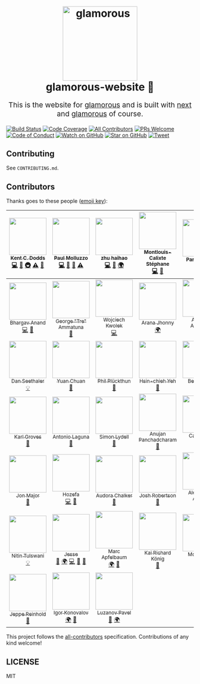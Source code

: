<h1 align="center">
  <img src="https://github.com/paypal/glamorous/raw/master/other/logo/full.png" alt="glamorous" title="glamorous" width="200">
  <br>
  glamorous-website 💄
  <br>
</h1>
<p align="center" style="font-size: 1.2rem;">
  This is the website for
  <a href="https://github.com/paypal/glamorous">glamorous</a>
  and is built with
  <a href="https://github.com/zeit/next.js">next</a>
  and
  <a href="https://github.com/paypal/glamorous">glamorous</a>
  of course.
</p>

[![Build Status][build-badge]][build]
[![Code Coverage][coverage-badge]][coverage]
[![All Contributors](https://img.shields.io/badge/all_contributors-45-orange.svg?style=flat-square)](#contributors)
[![PRs Welcome][prs-badge]][prs]
[![Code of Conduct][coc-badge]][coc]
[![Watch on GitHub][github-watch-badge]][github-watch]
[![Star on GitHub][github-star-badge]][github-star]
[![Tweet][twitter-badge]][twitter]

## Contributing

See `CONTRIBUTING.md`.

## Contributors

Thanks goes to these people ([emoji key][emojis]):

<!-- ALL-CONTRIBUTORS-LIST:START - Do not remove or modify this section -->
| [<img src="https://avatars.githubusercontent.com/u/1500684?v=3" width="100px;"/><br /><sub>Kent C. Dodds</sub>](https://kentcdodds.com)<br />[💻](https://github.com/kentcdodds/glamorous-website/commits?author=kentcdodds "Code") [📖](https://github.com/kentcdodds/glamorous-website/commits?author=kentcdodds "Documentation") [🚇](#infra-kentcdodds "Infrastructure (Hosting, Build-Tools, etc)") [⚠️](https://github.com/kentcdodds/glamorous-website/commits?author=kentcdodds "Tests") [👀](#review-kentcdodds "Reviewed Pull Requests") | [<img src="https://avatars0.githubusercontent.com/u/737065?v=3" width="100px;"/><br /><sub>Paul Molluzzo</sub>](https://paul.molluzzo.com)<br />[💻](https://github.com/kentcdodds/glamorous-website/commits?author=paulmolluzzo "Code") [📖](https://github.com/kentcdodds/glamorous-website/commits?author=paulmolluzzo "Documentation") [👀](#review-paulmolluzzo "Reviewed Pull Requests") [⚠️](https://github.com/kentcdodds/glamorous-website/commits?author=paulmolluzzo "Tests") | [<img src="https://avatars0.githubusercontent.com/u/11924130?v=3" width="100px;"/><br /><sub>zhu haihao</sub>](http://liadbiz.github.io)<br />[💻](https://github.com/kentcdodds/glamorous-website/commits?author=liadbiz "Code") [📖](https://github.com/kentcdodds/glamorous-website/commits?author=liadbiz "Documentation") [🌍](#translation-liadbiz "Translation") | [<img src="https://avatars0.githubusercontent.com/u/3509412?v=3" width="100px;"/><br /><sub>Montlouis-Calixte Stéphane</sub>](http://sbydesign.fr)<br />[💻](https://github.com/kentcdodds/glamorous-website/commits?author=bulby97 "Code") [👀](#review-bulby97 "Reviewed Pull Requests") | [<img src="https://avatars2.githubusercontent.com/u/3619527?v=3" width="100px;"/><br /><sub>Parvez Kose</sub>](http://parvezk.github.io/)<br />[📖](https://github.com/kentcdodds/glamorous-website/commits?author=parvezk "Documentation") | [<img src="https://avatars3.githubusercontent.com/u/23551907?v=3" width="100px;"/><br /><sub>William I. Olojede</sub>](http://william.ng/)<br />[📖](https://github.com/kentcdodds/glamorous-website/commits?author=williamolojede "Documentation") | [<img src="https://avatars2.githubusercontent.com/u/13544620?v=3" width="100px;"/><br /><sub>Michael Altamirano</sub>](http://www.michaelaltamirano.com)<br />[💻](https://github.com/kentcdodds/glamorous-website/commits?author=mjaltamirano "Code") [📖](https://github.com/kentcdodds/glamorous-website/commits?author=mjaltamirano "Documentation") |
| :---: | :---: | :---: | :---: | :---: | :---: | :---: |
| [<img src="https://avatars1.githubusercontent.com/u/297132?v=3" width="100px;"/><br /><sub>Bhargav Anand</sub>](http://whoisandy.me)<br />[💻](https://github.com/kentcdodds/glamorous-website/commits?author=whoisandy "Code") [📖](https://github.com/kentcdodds/glamorous-website/commits?author=whoisandy "Documentation") | [<img src="https://avatars1.githubusercontent.com/u/16496746?v=3" width="100px;"/><br /><sub>George "Tre" Ammatuna</sub>](https://github.com/TreTuna)<br />[📖](https://github.com/kentcdodds/glamorous-website/commits?author=TreTuna "Documentation") | [<img src="https://avatars0.githubusercontent.com/u/1735193?v=3" width="100px;"/><br /><sub>Wojciech Kwolek</sub>](http://irth.pl)<br />[💻](https://github.com/kentcdodds/glamorous-website/commits?author=irth "Code") | [<img src="https://avatars2.githubusercontent.com/u/9091881?v=3" width="100px;"/><br /><sub>Arana Jhonny</sub>](https://twitter.com/aranajhonny)<br />[🌍](#translation-aranajhonny "Translation") | [<img src="https://avatars1.githubusercontent.com/u/6819701?v=3" width="100px;"/><br /><sub>Anthony Ascencio</sub>](http://linkedin.com/in/anthony2025)<br />[📖](https://github.com/kentcdodds/glamorous-website/commits?author=anthony2025 "Documentation") [🌍](#translation-anthony2025 "Translation") | [<img src="https://avatars2.githubusercontent.com/u/28659384?v=3" width="100px;"/><br /><sub>tdeschryver</sub>](https://github.com/tdeschryver)<br />[💻](https://github.com/kentcdodds/glamorous-website/commits?author=tdeschryver "Code") [👀](#review-tdeschryver "Reviewed Pull Requests") | [<img src="https://avatars2.githubusercontent.com/u/845983?v=3" width="100px;"/><br /><sub>Mike Wickett</sub>](http://www.wickett.ca)<br />[💻](https://github.com/kentcdodds/glamorous-website/commits?author=mwickett "Code") [🎨](#design-mwickett "Design") |
| [<img src="https://avatars2.githubusercontent.com/u/11202705?v=3" width="100px;"/><br /><sub>Dan Seethaler</sub>](https://github.com/danseethaler)<br />[💡](#example-danseethaler "Examples") | [<img src="https://avatars2.githubusercontent.com/u/250426?v=3" width="100px;"/><br /><sub>Yuan Chuan</sub>](http://yuanchuan.name)<br />[👀](#review-yuanchuan "Reviewed Pull Requests") | [<img src="https://avatars3.githubusercontent.com/u/2041385?v=3" width="100px;"/><br /><sub>Phil Plückthun</sub>](https://twitter.com/_philpl)<br />[👀](#review-philpl "Reviewed Pull Requests") | [<img src="https://avatars3.githubusercontent.com/u/7849259?v=3" width="100px;"/><br /><sub>Hsin-chieh Yeh</sub>](https://github.com/HsinChiehYeh)<br />[👀](#review-HsinChiehYeh "Reviewed Pull Requests") | [<img src="https://avatars3.githubusercontent.com/u/16327281?v=3" width="100px;"/><br /><sub>Bernard Lin</sub>](https://github.com/bernard-lin)<br />[👀](#review-bernard-lin "Reviewed Pull Requests") | [<img src="https://avatars1.githubusercontent.com/u/1909957?v=3" width="100px;"/><br /><sub>Maxime Laforet</sub>](http://macx.im)<br />[👀](#review-Macxim "Reviewed Pull Requests") | [<img src="https://avatars0.githubusercontent.com/u/2954511?v=3" width="100px;"/><br /><sub>Etienne Talbot</sub>](https://github.com/etiennetalbot)<br />[👀](#review-etiennetalbot "Reviewed Pull Requests") |
| [<img src="https://avatars1.githubusercontent.com/u/873419?v=3" width="100px;"/><br /><sub>Karl Groves</sub>](http://www.karlgroves.com)<br />[👀](#review-karlgroves "Reviewed Pull Requests") | [<img src="https://avatars1.githubusercontent.com/u/946645?v=3" width="100px;"/><br /><sub>Antonio Laguna</sub>](https://www.funcion13.com)<br />[👀](#review-Belelros "Reviewed Pull Requests") | [<img src="https://avatars0.githubusercontent.com/u/2142817?v=3" width="100px;"/><br /><sub>Simon Lydell</sub>](https://github.com/lydell)<br />[👀](#review-lydell "Reviewed Pull Requests") | [<img src="https://avatars1.githubusercontent.com/u/2387037?v=3" width="100px;"/><br /><sub>Anujan Panchadcharam</sub>](https://github.com/Anujan)<br />[👀](#review-Anujan "Reviewed Pull Requests") | [<img src="https://avatars3.githubusercontent.com/u/2036823?v=3" width="100px;"/><br /><sub>Carl Rosell</sub>](https://github.com/CarlRosell)<br />[💻](https://github.com/kentcdodds/glamorous-website/commits?author=CarlRosell "Code") | [<img src="https://avatars1.githubusercontent.com/u/4111526?v=3" width="100px;"/><br /><sub>Aaron Olson</sub>](https://github.com/aarondolson)<br />[📖](https://github.com/kentcdodds/glamorous-website/commits?author=aarondolson "Documentation") | [<img src="https://avatars1.githubusercontent.com/u/8309423?v=3" width="100px;"/><br /><sub>Christian Gill</sub>](https://gillchristian.xyz)<br />[💻](https://github.com/kentcdodds/glamorous-website/commits?author=gillchristian "Code") |
| [<img src="https://avatars2.githubusercontent.com/u/7799266?v=3" width="100px;"/><br /><sub>Jon Major</sub>](http://jonmajorc.com)<br />[🎨](#design-jonmajorc "Design") | [<img src="https://avatars2.githubusercontent.com/u/2084833?v=3" width="100px;"/><br /><sub>Hozefa</sub>](https://github.com/hozefaj)<br />[💻](https://github.com/kentcdodds/glamorous-website/commits?author=hozefaj "Code") [👀](#review-hozefaj "Reviewed Pull Requests") | [<img src="https://avatars2.githubusercontent.com/u/18056710?v=3" width="100px;"/><br /><sub>Audora Chalker</sub>](http://audora.me)<br />[📖](https://github.com/kentcdodds/glamorous-website/commits?author=audoralc "Documentation") | [<img src="https://avatars0.githubusercontent.com/u/2993997?v=3" width="100px;"/><br /><sub>Josh Robertson</sub>](http://codepen.io/hossman)<br />[📖](https://github.com/kentcdodds/glamorous-website/commits?author=Hossman333 "Documentation") | [<img src="https://avatars0.githubusercontent.com/u/82070?v=3" width="100px;"/><br /><sub>Alessandro Arnodo</sub>](http://alessandro.arnodo.net)<br />[👀](#review-vesparny "Reviewed Pull Requests") | [<img src="https://avatars0.githubusercontent.com/u/7034094?v=3" width="100px;"/><br /><sub>Aviv Rosental</sub>](https://github.com/avivr)<br />[👀](#review-avivr "Reviewed Pull Requests") | [<img src="https://avatars3.githubusercontent.com/u/656630?v=3" width="100px;"/><br /><sub>Atticus White</sub>](https://atticuswhite.com)<br />[👀](#review-ajwhite "Reviewed Pull Requests") |
| [<img src="https://avatars2.githubusercontent.com/u/16336071?v=3" width="100px;"/><br /><sub>Nitin Tulswani</sub>](https://nitintulswani.surge.sh/)<br />[💡](#example-nitin42 "Examples") | [<img src="https://avatars1.githubusercontent.com/u/1203804?v=3" width="100px;"/><br /><sub>Jesse</sub>](https://github.com/motleydev)<br />[🎨](#design-motleydev "Design") [🌍](#translation-motleydev "Translation") [💻](https://github.com/kentcdodds/glamorous-website/commits?author=motleydev "Code") [📖](https://github.com/kentcdodds/glamorous-website/commits?author=motleydev "Documentation") [👀](#review-motleydev "Reviewed Pull Requests") | [<img src="https://avatars0.githubusercontent.com/u/6382544?v=3" width="100px;"/><br /><sub>Marc Apfelbaum</sub>](https://leafpub.org)<br />[🌍](#translation-karsasmus "Translation") [👀](#review-karsasmus "Reviewed Pull Requests") | [<img src="https://avatars0.githubusercontent.com/u/35398?v=3" width="100px;"/><br /><sub>Kai Richard König</sub>](http://kairichardkoenig.de)<br />[👀](#review-kairichard "Reviewed Pull Requests") | [<img src="https://avatars3.githubusercontent.com/u/8615251?v=3" width="100px;"/><br /><sub>Moe Sattler</sub>](https://github.com/MoeSattler)<br />[👀](#review-MoeSattler "Reviewed Pull Requests") [🌍](#translation-MoeSattler "Translation") | [<img src="https://avatars5.githubusercontent.com/u/7766185?v=4" width="100px;"/><br /><sub>Ian De La Cruz</sub>](https://github.com/RIanDeLaCruz)<br />[💻](https://github.com/kentcdodds/glamorous-website/commits?author=RIanDeLaCruz "Code") | [<img src="https://avatars1.githubusercontent.com/u/9669739?v=4" width="100px;"/><br /><sub>Atsushi Yamamoto</sub>](http://jumbosushi.github.io)<br /> |
| [<img src="https://avatars1.githubusercontent.com/u/5678122?v=4" width="100px;"/><br /><sub>Jeppe Reinhold</sub>](http://www.bambuu.dk)<br />[📖](https://github.com/kentcdodds/glamorous-website/commits?author=JReinhold "Documentation") | [<img src="https://avatars1.githubusercontent.com/u/8154172?v=4" width="100px;"/><br /><sub>Igor Konovalov</sub>](http://igorkonovalov.github.io)<br />[🌍](#translation-IgorKonovalov "Translation") [👀](#review-IgorKonovalov "Reviewed Pull Requests") | [<img src="https://avatars0.githubusercontent.com/u/22022930?v=4" width="100px;"/><br /><sub>Luzanov Pavel</sub>](http://gitpash.github.io)<br />[👀](#review-gitpash "Reviewed Pull Requests") [🌍](#translation-gitpash "Translation") |
<!-- ALL-CONTRIBUTORS-LIST:END -->

This project follows the [all-contributors][all-contributors] specification.
Contributions of any kind welcome!

## LICENSE

MIT

[npm]: https://www.npmjs.com/
[node]: https://nodejs.org
[build-badge]: https://img.shields.io/travis/kentcdodds/glamorous-website.svg?style=flat-square
[build]: https://travis-ci.org/kentcdodds/glamorous-website
[coverage-badge]: https://img.shields.io/codecov/c/github/kentcdodds/glamorous-website.svg?style=flat-square
[coverage]: https://codecov.io/github/kentcdodds/glamorous-website
[prs-badge]: https://img.shields.io/badge/PRs-welcome-brightgreen.svg?style=flat-square
[prs]: http://makeapullrequest.com
[coc-badge]: https://img.shields.io/badge/code%20of-conduct-ff69b4.svg?style=flat-square
[coc]: https://github.com/kentcdodds/glamorous-website/blob/master/CODE_OF_CONDUCT.MD
[github-watch-badge]: https://img.shields.io/github/watchers/kentcdodds/glamorous-website.svg?style=social
[github-watch]: https://github.com/kentcdodds/glamorous-website/watchers
[github-star-badge]: https://img.shields.io/github/stars/kentcdodds/glamorous-website.svg?style=social
[github-star]: https://github.com/kentcdodds/glamorous-website/stargazers
[twitter]: https://twitter.com/intent/tweet?text=Check%20out%20glamorous-website!%20https://github.com/kentcdodds/glamorous-website%20%F0%9F%91%8D
[twitter-badge]: https://img.shields.io/twitter/url/https/github.com/kentcdodds/glamorous-website.svg?style=social
[emojis]: https://github.com/kentcdodds/all-contributors#emoji-key
[all-contributors]: https://github.com/kentcdodds/all-contributors
